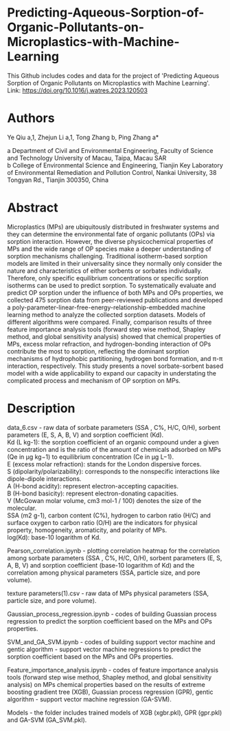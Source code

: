 # Predicting-Aqueous-Sorption-of-Organic-Pollutants-on-Microplastics-with-Machine-Learning
This Github includes codes and data for the project of 'Predicting Aqueous Sorption of Organic Pollutants on Microplastics with Machine Learning'.
Link: https://doi.org/10.1016/j.watres.2023.120503

# Authors
Ye Qiu a,1, Zhejun Li a,1, Tong Zhang b, Ping Zhang a*

a Department of Civil and Environmental Engineering, Faculty of Science and Technology
University of Macau, Taipa, Macau SAR  
b College of Environmental Science and Engineering, Tianjin Key Laboratory of Environmental Remediation and Pollution Control, Nankai University, 38 Tongyan Rd., Tianjin 300350, China

# Abstract 
Microplastics (MPs) are ubiquitously distributed in freshwater systems and they can determine the environmental fate of organic pollutants (OPs) via sorption interaction. However, the diverse physicochemical properties of MPs and the wide range of OP species make a deeper understanding of sorption mechanisms challenging. Traditional isotherm-based sorption models are limited in their universality since they normally only consider the nature and characteristics of either sorbents or sorbates individually. Therefore, only specific equilibrium concentrations or specific sorption isotherms can be used to predict sorption. To systematically evaluate and predict OP sorption under the influence of both MPs and OPs properties, we collected 475 sorption data from peer-reviewed publications and developed a poly-parameter-linear-free-energy-relationship-embedded machine learning method to analyze the collected sorption datasets. Models of different algorithms were compared. Finally, comparison results of three feature importance analysis tools (forward step wise method, Shapley method, and global sensitivity analysis) showed that chemical properties of MPs, excess molar refraction, and hydrogen-bonding interaction of OPs contribute the most to sorption, reflecting the dominant sorption mechanisms of hydrophobic partitioning, hydrogen bond formation, and π-π interaction, respectively. This study presents a novel sorbate-sorbent based model with a wide applicability to expand our capacity in understating the complicated process and mechanism of OP sorption on MPs.

# Description
data_6.csv - raw data of sorbate parameters (SSA , C%, H/C, O/H), sorbent parameters (E, S, A, B, V) and sorption coefficient (Kd).   
          Kd (L kg-1): the sorption coefficient of an organic compound under a given concentration and is the ratio of the amount of chemicals adsorbed on MPs (Qe in μg                            kg−1) to equilibrium concentration (Ce in μg L−1).  
          E (excess molar refraction): stands for the London dispersive forces.  
          S (dipolarity/polarizability): corresponds to the nonspecific interactions like dipole-dipole interactions.  
          A (H-bond acidity): represent electron-accepting capacities.  
          B (H-bond basicity): represent electron-donating capacities.  
          V (McGowan molar volume, cm3 mol-1 / 100) denotes the size of the molecular.  
          SSA (m2 g-1), carbon content (C%), hydrogen to carbon ratio (H/C) and surface oxygen to carbon ratio (O/H) are the indicators for physical property, homogeneity,            aromaticity, and polarity of MPs.  
          log(Kd): base-10 logarithm of Kd.  

Pearson_correlation.ipynb - plotting correlation heatmap for the correlation among sorbate parameters (SSA , C%, H/C, O/H), sorbent parameters (E, S, A, B, V) and sorption coefficient (base-10 logarithm of Kd) and the correlation among physical parameters (SSA, particle size, and pore volume).  

texture parameters(1).csv - raw data of MPs physical parameters (SSA, particle size, and pore volume).   

Gaussian_process_regression.ipynb - codes of building Guassian process regression to predict the sorption coefficient based on the MPs and OPs properties.

SVM_and_GA_SVM.ipynb - codes of building support vector machine and gentic algorithm - support vector machine regressions to predict the sorption coefficient based on the MPs and OPs properties.

Feature_importance_analysis.ipynb - codes of feature importance analysis tools (forward step wise method, Shapley method, and global sensitivity analysis) on MPs chemical properties based on the results of extreme boosting gradient tree (XGB), Guassian process regression (GPR), gentic algorithm - support vector machine regression (GA-SVM). 

Models - the folder includes trained models of XGB (xgbr.pkl), GPR (gpr.pkl) and GA-SVM (GA_SVM.pkl). 
